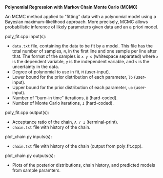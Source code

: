 **Polynomial Regression with Markov Chain Monte Carlo (MCMC)**

An MCMC method applied to "fitting" data with a polynomial model using a Bayesian maximum-likelihood approach. More precisely, MCMC allows probabilistic inference of likely parameters given data and an a priori model.

poly_fit.cpp input(s):
   - `data.txt` file, containing the data to be fit by a model. This file has the total number of samples, `N`, in the first line and one sample per line after that. The format of the samples is `x y s` (whitespace separated) where `x` is the dependent variable, `y` is the independent variable, and `s` is the uncertainty in the data.
   - Degree of polynomial to use in fit, `M` (user-input).
   - Lower bound for the prior distribution of each parameter, `lb` (user-input).
   - Upper bound for the prior distribution of each parameter, `ub` (user-input).
   - Number of "burn-in time" iterations, `B` (hard-coded).
   - Number of Monte Carlo iterations, `I` (hard-coded).

poly_fit.cpp output(s):
   - Acceptance ratio of the chain, `A / I` (terminal-print).
   - `chain.txt` file with history of the chain.

plot_chain.py inputs(s):
   - `chain.txt` file with history of the chain (output from poly_fit.cpp).

plot_chain.py outputs(s):
   - Plots of the posterior distributions, chain history, and predicted models from sample paramters.
